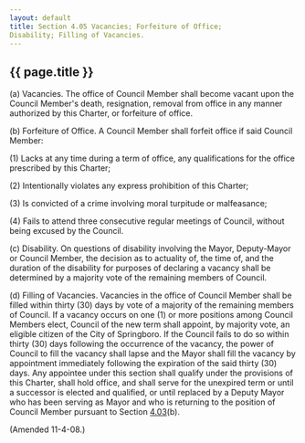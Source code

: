 ```yaml
---
layout: default 
title: Section 4.05 Vacancies; Forfeiture of Office;
Disability; Filling of Vacancies.
---
```


{{ page.title }}
----------------

​(a) Vacancies. The office of Council Member shall become vacant upon
the Council Member's death, resignation, removal from office in any
manner authorized by this Charter, or forfeiture of office.

​(b) Forfeiture of Office. A Council Member shall forfeit office if said
Council Member:

​(1) Lacks at any time during a term of office, any qualifications for
the office prescribed by this Charter;

​(2) Intentionally violates any express prohibition of this Charter;

​(3) Is convicted of a crime involving moral turpitude or malfeasance;

​(4) Fails to attend three consecutive regular meetings of Council,
without being excused by the Council.

​(c) Disability. On questions of disability involving the Mayor,
Deputy-Mayor or Council Member, the decision as to actuality of, the
time of, and the duration of the disability for purposes of declaring a
vacancy shall be determined by a majority vote of the remaining members
of Council.

​(d) Filling of Vacancies. Vacancies in the office of Council Member
shall be filled within thirty (30) days by vote of a majority of the
remaining members of Council. If a vacancy occurs on one (1) or more
positions among Council Members elect, Council of the new term shall
appoint, by majority vote, an eligible citizen of the City of
Springboro. If the Council fails to do so within thirty (30) days
following the occurrence of the vacancy, the power of Council to fill
the vacancy shall lapse and the Mayor shall fill the vacancy by
appointment immediately following the expiration of the said thirty (30)
days. Any appointee under this section shall qualify under the
provisions of this Charter, shall hold office, and shall serve for the
unexpired term or until a successor is elected and qualified, or until
replaced by a Deputy Mayor who has been serving as Mayor and who is
returning to the position of Council Member pursuant to Section
[4.03](1346a0c0.html)(b).

(Amended 11-4-08.)
